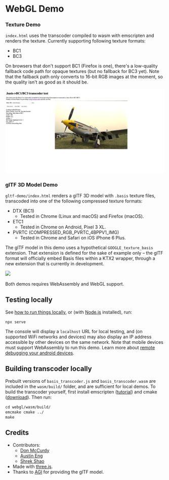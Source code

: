 # WebGL Demo

### Texture Demo

`index.html` uses the transcoder compiled to wasm with emscripten and renders the texture. Currently supporting following texture formats:
* BC1
* BC3

On browsers that don't support BC1 (Firefox is one), there's a low-quality fallback code path for opaque textures (but no fallback for BC3 yet). Note that the fallback path only converts to 16-bit RGB images at the moment, so the quality isn't as good as it should be.

![](texture-demo.png)

### glTF 3D Model Demo
`gltf-demo/index.html` renders a glTF 3D model with `.basis` texture files, transcoded into one of the following compressed texture formats:
* DTX (BC1)
  * Tested in Chrome (Linux and macOS) and Firefox (macOS).
* ETC1
  * Tested in Chrome on Android, Pixel 3 XL.
* PVRTC (COMPRESSED_RGB_PVRTC_4BPPV1_IMG)
  * Tested in Chrome and Safari on iOS iPhone 6 Plus.

The glTF model in this demo uses a hypothetical `GOOGLE_texture_basis` extension. That extension is defined for the sake of example only – the glTF format will officially embed Basis files within a KTX2 wrapper, through a new
extension that is currently in development.

![](model-demo.png)

Both demos requires WebAssembly and WebGL support.

## Testing locally

See [how to run things locally](https://threejs.org/docs/#manual/en/introduction/How-to-run-things-locally), or (with [Node.js](https://nodejs.org/en/) installed), run:

```
npx serve
```

The console will display a `localhost` URL for local testing, and (on supported WiFi networks and devices) may also display an IP address accessible by other devices on the same network. Note that mobile devices must support WebAssembly to run this demo. Learn more about [remote debugging your android devices](https://developers.google.com/web/tools/chrome-devtools/remote-debugging/).

## Building transcoder locally

Prebuilt versions of `basis_transcoder.js` and `basis_transcoder.wasm` are included in the `wasm/build/` folder, and are sufficient for local demos. To build the transcoder yourself, first install emscripten ([tutorial](https://webassembly.org/getting-started/developers-guide/)) and cmake ([download](https://cmake.org/download/)). Then run:

```shell
cd webgl/wasm/build/
emcmake cmake ../
make
```

## Credits

* Contributors:
  * [Don McCurdy](https://www.donmccurdy.com)
  * [Austin Eng](https://github.com/austinEng)
  * [Shrek Shao](https://github.com/shrekshao)
* Made with [three.js](https://threejs.org/).
* Thanks to [AGI](http://agi.com/) for providing the glTF model.
